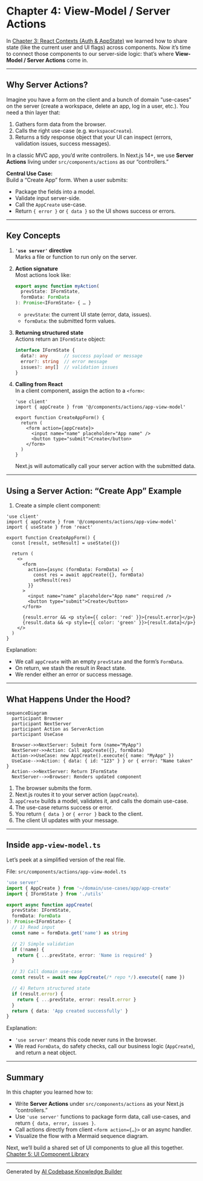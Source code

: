 # Chapter 4: View-Model / Server Actions

In [Chapter 3: React Contexts (Auth & AppState)](03_react_contexts__auth___appstate__.md) we learned how to share state (like the current user and UI flags) across components. Now it’s time to connect those components to our server-side logic: that’s where **View-Model / Server Actions** come in.

---

## Why Server Actions?

Imagine you have a form on the client and a bunch of domain “use-cases” on the server (create a workspace, delete an app, log in a user, etc.). You need a thin layer that:

1. Gathers form data from the browser.  
2. Calls the right use-case (e.g. `WorkspaceCreate`).  
3. Returns a tidy response object that your UI can inspect (errors, validation issues, success messages).

In a classic MVC app, you’d write controllers. In Next.js 14+, we use **Server Actions** living under `src/components/actions` as our “controllers.”

**Central Use Case:**  
Build a “Create App” form. When a user submits:
- Package the fields into a model.  
- Validate input server-side.  
- Call the `AppCreate` use-case.  
- Return `{ error }` or `{ data }` so the UI shows success or errors.

---

## Key Concepts

1. **`'use server'` directive**  
   Marks a file or function to run only on the server.  

2. **Action signature**  
   Most actions look like:
   ```ts
   export async function myAction(
     prevState: IFormState,
     formData: FormData
   ): Promise<IFormState> { … }
   ```
   - `prevState`: the current UI state (error, data, issues).  
   - `formData`: the submitted form values.

3. **Returning structured state**  
   Actions return an `IFormState` object:
   ```ts
   interface IFormState {
     data?: any      // success payload or message
     error?: string  // error message
     issues?: any[]  // validation issues
   }
   ```

4. **Calling from React**  
   In a client component, assign the action to a `<form>`:
   ```tsx
   'use client'
   import { appCreate } from '@/components/actions/app-view-model'

   export function CreateAppForm() {
     return (
       <form action={appCreate}>
         <input name="name" placeholder="App name" />
         <button type="submit">Create</button>
       </form>
     )
   }
   ```
   Next.js will automatically call your server action with the submitted data.

---

## Using a Server Action: “Create App” Example

1. Create a simple client component:

```tsx
'use client'
import { appCreate } from '@/components/actions/app-view-model'
import { useState } from 'react'

export function CreateAppForm() {
  const [result, setResult] = useState({})
  
  return (
    <>
      <form  
        action={async (formData: FormData) => {
          const res = await appCreate({}, formData)
          setResult(res)
        }}
      >
        <input name="name" placeholder="App name" required />
        <button type="submit">Create</button>
      </form>

      {result.error && <p style={{ color: 'red' }}>{result.error}</p>}
      {result.data && <p style={{ color: 'green' }}>{result.data}</p>}
    </>
  )
}
```

Explanation:
- We call `appCreate` with an empty `prevState` and the form’s `FormData`.  
- On return, we stash the result in React state.  
- We render either an error or success message.

---

## What Happens Under the Hood?

```mermaid
sequenceDiagram
  participant Browser
  participant NextServer
  participant Action as ServerAction
  participant UseCase

  Browser->>NextServer: Submit form (name="MyApp")
  NextServer->>Action: Call appCreate({}, formData)
  Action->>UseCase: new AppCreate().execute({ name: "MyApp" })
  UseCase-->>Action: { data: { id: "123" } } or { error: "Name taken" }
  Action-->>NextServer: Return IFormState
  NextServer-->>Browser: Renders updated component
```

1. The browser submits the form.  
2. Next.js routes it to your server action (`appCreate`).  
3. `appCreate` builds a model, validates it, and calls the domain use-case.  
4. The use-case returns success or error.  
5. You return `{ data }` or `{ error }` back to the client.  
6. The client UI updates with your message.

---

## Inside `app-view-model.ts`

Let’s peek at a simplified version of the real file.  

File: `src/components/actions/app-view-model.ts`

```ts
'use server'
import { AppCreate } from '~/domain/use-cases/app/app-create'
import { IFormState } from './utils'

export async function appCreate(
  prevState: IFormState,
  formData: FormData
): Promise<IFormState> {
  // 1) Read input
  const name = formData.get('name') as string

  // 2) Simple validation
  if (!name) {
    return { ...prevState, error: 'Name is required' }
  }

  // 3) Call domain use-case
  const result = await new AppCreate(/* repo */).execute({ name })

  // 4) Return structured state
  if (result.error) {
    return { ...prevState, error: result.error }
  }
  return { data: 'App created successfully' }
}
```

Explanation:
- `'use server'` means this code never runs in the browser.  
- We read `FormData`, do safety checks, call our business logic (`AppCreate`), and return a neat object.

---

## Summary

In this chapter you learned how to:

- Write **Server Actions** under `src/components/actions` as your Next.js “controllers.”  
- Use `'use server'` functions to package form data, call use-cases, and return `{ data, error, issues }`.  
- Call actions directly from client `<form action={…}>` or an async handler.  
- Visualize the flow with a Mermaid sequence diagram.

Next, we’ll build a shared set of UI components to glue all this together.  
[Chapter 5: UI Component Library](05_ui_component_library_.md)

---

Generated by [AI Codebase Knowledge Builder](https://github.com/The-Pocket/Tutorial-Codebase-Knowledge)